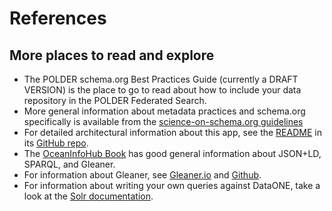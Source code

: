 # References

## More places to read and explore

- The POLDER schema.org Best Practices Guide (currently a DRAFT VERSION) is the place to go to read about how to include your data repository in the POLDER Federated Search.
- More general information about metadata practices and schema.org specifically is available from the [science-on-schema.org guidelines](https://github.com/ESIPFed/science-on-schema.org/blob/master/guides/Dataset.md)
- For detailed architectural information about this app, see the [README](https://github.com/nein09/polder-federated-search/blob/main/README.md) in its [GitHub repo](https://github.com/nein09/polder-federated-search).
- The [OceanInfoHub Book](https://book.oceaninfohub.org/) has good general information about JSON+LD, SPARQL, and Gleaner.
- For information about Gleaner, see [Gleaner.io](https://gleaner.io/) and [Github](https://github.com/gleanerio/gleaner).
- For information about writing your own queries against DataONE, take a look at the [Solr documentation](https://solr.apache.org/guide/6_6/query-syntax-and-parsing.html).
